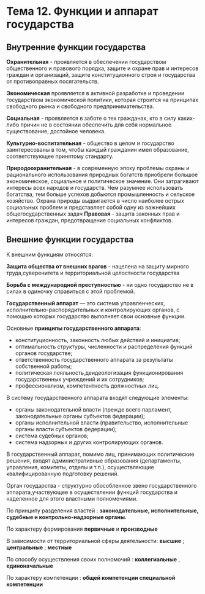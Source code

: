 # Тема 12. Функции и аппарат государства

## Внутренние функции государства

**Охранительная** - проявляется в обеспечении государством общественного и правового порядка, защите и охране прав и интересов граждан и организаций, защите конституционного строя и государства от противоправных посягательств.

**Экономическая** проявляется в активной разработке и проведении государством экономической политики, которая строится на принципах свободного рынка и свободного предпринимательства.

**Социальная** - проявляется в заботе о тех гражданах, кто в силу каких-либо причин не в состоянии обеспечить для себя нормальное существование, достойное человека.

**Культурно-воспитательная** - общество в целом и государство заинтересованы в том, чтобы каждый гражданин имел образование, соответствующее принятому стандарту.

**Природоохранительная** - в современную эпоху проблемы охраны и рационального использования природных богатств приобрели большое экономическое, социальное и политическое значение. Они затрагивают интересы всех народов и государств. Чем разумнее использовать богатства, тем больше успехов добьются промышленность и сельское хозяйство. Охрана природы выдвигается в число наиболее острых социальных проблем и представляет собой одну из важнейших общегосударственных задач **Правовая** - защита законных прав и интересов граждан, предотвращение социальных конфликтов.

## Внешние функции государства

К внешним функциям относятся:

**Защита общества от внешних врагов** - нацелена на защиту мирного труда,суверенитета и территориальной целостности государства

**Борьба с международной преступностью** - ни одно государство не в силах в одиночку справиться с этой проблемой.

**Государственный аппарат** — это система управленческих, исполнительно-распорядительных и контролирующих органов, с помощью которых государство выполняет свои основные функции.

Основные **принципы государственного аппарата**:

- конституционность, законность любых действий и инициатив;
- оптимальность структуры, численности и распределения функций органов государстве;
- ответственность государственного аппарата за результаты собственной работы;
- политическая лояльность,деидеологизация функционирования государственных учреждений и их сотрудников;
- профессионализм, компетентность должностных лиц.

В систему государственного аппарата входят следующие элементы:

- органы законодательной власти (прежде всего парламент, законодательные органы субъектов федерации);
- органы исполнительной власти (правительство, исполнительные органы власти субъектов федерации);
- система судебных органов;
- система надзорных и других контролирующих органов.

В государственный аппарат, помимо лиц, принимающих политические решения, входят административные образования (департаменты, управления, комитеты, отделы и т.п.), осуществляющие квалифицированную подготовку решений.

Орган государства - структурно обособленное звено государственного аппарата,участвующее в осуществлении функций государства и наделенное для этого властными полномочиями.

По принципу разделения властей : **законодательные, исполнительные, судебные и контрольно-надзорные органы.**

По характеру формирования **первичные** и **производные**

В зависимости от территориальной сферы деятельности: **высшие** ; **центральные** ; **местные**

По способу осуществления своих полномочий : **коллегиальные** , **единоначальные**

По характеру компетенции : **общей компетенции специальной компетенции**
